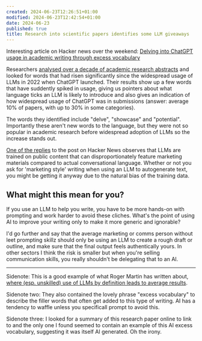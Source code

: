 ```yaml
---
created: 2024-06-23T12:26:51+01:00
modified: 2024-06-23T12:42:54+01:00
date: 2024-06-23
published: true
title: Research into scientific papers identifies some LLM giveaways
---
```


Interesting article on Hacker news over the weekend: [Delving into ChatGPT usage in academic writing through excess vocabulary](https://news.ycombinator.com/item?id=40763133)

Researchers [analysed over a decade of academic research abstracts](https://arxiv.org/abs/2406.07016) and looked for words that had risen significantly since the widespread usage of LLMs in 2022 when ChatGPT launched. Their results show up a few words that have suddently spiked in usage, giving us pointers about what language ticks an LLM is likely to introduce and also gives an indication of how widespread usage of ChatGPT was in submissions (answer: average 10% of papers, with up to 30% in some categories).

The words they identified include "delve", "showcase" and "potential". Importantly these aren't new words to the language, but they were not so popular in academic research before widespread adoption of LLMs so the increase stands out.

[One of the replies](https://news.ycombinator.com/item?id=40763577) to the post on Hacker News observes that LLMs are trained on public content that can disproportionately feature marketing materials compared to actual conversational language. Whether or not you ask for 'marketing style' writing when using an LLM to autogenerate text, you might be getting it anyway due to the natural bias of the training data.

## What might this mean for you? 
If you use an LLM to help you write, you have to be more hands-on with prompting and work harder to avoid these cliches. What's the point of using AI to improve your writing only to make it more generic and ignorable?

I'd go further and say that the average marketing or comms person without leet prompting skillz should only be using an LLM to create a rough draft or outline, and make sure that the final output feels authentically yours. In other sectors I think the risk is smaller but when you're selling communication skills, you really shouldn't be delegating that to an AI.

---

Sidenote: This is a good example of what Roger Martin has written about, [where (esp. unskilled) use of LLMs by definition leads to average results](https://rogermartin.medium.com/strategy-artificial-intelligence-6f719015b8fc).

Sidenote two: They also contained the lovely phrase "excess vocabulary" to describe the filler words that often get added to this type of writing. AI has a tendency to waffle unless you specificall prompt to avoid this.

Sidenote three: I looked for a summary of this research paper online to link to and the only one I found seemed to contain an example of this AI excess vocabulary, suggesting it was itself AI generated. Oh the irony.
